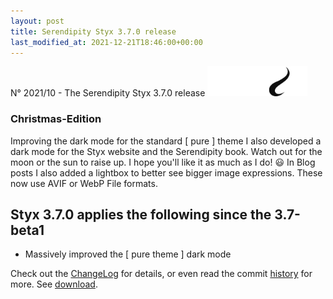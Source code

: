```yaml
---
layout: post
title: Serendipity Styx 3.7.0 release
last_modified_at: 2021-12-21T18:46:00+00:00
---
```


N° 2021/10 - The Serendipity Styx 3.7.0 release <img class="php8" src="/i/b/logo_php8_1.svg" alt="php8" width="160" height="48">

### Christmas-Edition

Improving the dark mode for the standard [ pure ] theme I also developed a dark mode for the Styx website and the Serendipity book. Watch out for the moon or the sun to raise up. I hope you'll like it as much as I do! 😃
In Blog posts I also added a lightbox to better see bigger image expressions. These now use AVIF or WebP File formats.

## Styx 3.7.0 applies the following since the 3.7-beta1

  - Massively improved the [ pure theme ] dark mode

Check out the [ChangeLog](https://github.com/ophian/styx/blob/3.7.0/docs/NEWS) for details, or even read the commit [history](https://github.com/ophian/styx/commits/3.7.0) for more. See [download](https://github.com/ophian/styx/releases/tag/3.7.0).
